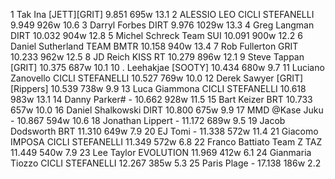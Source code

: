   1  Tak Ina  [JETT][GRIT]  9.851    695w  13.1
  2  ALESSIO LEO  CICLI STEFANELLI  9.949    926w  10.6
  3  Darryl Forbes  DIRT  9.976    1029w  13.3
  4  Greg Langman  DIRT  10.032    904w  12.8
  5  Michel Schreck  Team SUI  10.091    900w  12.2
  6  Daniel Sutherland  TEAM BMTR  10.158    940w  13.4
  7  Rob Fullerton  GRIT  10.233    962w  12.5
  8  JD Reich  KISS RT  10.279    896w  12.1
  9  Steve Tappan  [GRIT]  10.375    687w  10.1
 10  . Leehakjae  [SOOTY]    10.434    680w  9.7
 11  Luciano Zanovello  CICLI STEFANELLI  10.527    769w  10.0
 12  Derek Sawyer  [GRIT][Rippers]  10.539    738w  9.9
 13  Luca Giammona  CICLI STEFANELLI  10.618    983w  13.1
 14  Danny Parker#  -  10.662    928w  11.5
 15  Bart Keizer  BRT  10.733    657w  10.0
 16  Daniel Shalkowski  DIRT  10.800    675w  9.9
 17  MMD @Kase Juku  -  10.867    594w  10.6
 18  Jonathan Lippert  -  11.172    689w  9.5
 19  Jacob Dodsworth  BRT  11.310    649w  7.9
 20  EJ Tomi  -  11.338    572w  11.4
 21  Giacomo IMPOSA  CICLI STEFANELLI  11.349    572w  6.8
 22  Franco Battiato  Team Z TAZ  11.449    540w  7.9
 23  Lee Taylor  EVOLUTION  11.969    412w  6.1
 24  Gianmaria Tiozzo  CICLI STEFANELLI  12.267    385w  5.3
 25  Paris Plage  -  17.138    186w  2.2
